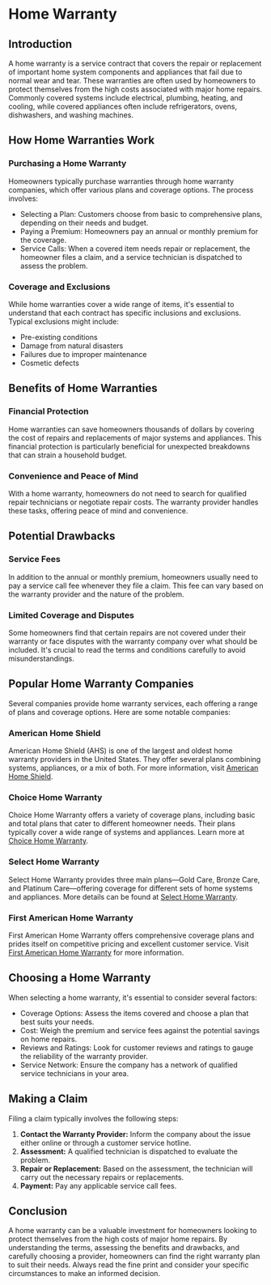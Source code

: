 # Home Warranty

## Introduction

A home warranty is a service contract that covers the repair or replacement of important home system components and appliances that fail due to normal wear and tear. These warranties are often used by homeowners to protect themselves from the high costs associated with major home repairs. Commonly covered systems include electrical, plumbing, heating, and cooling, while covered appliances often include refrigerators, ovens, dishwashers, and washing machines.

## How Home Warranties Work

### Purchasing a Home Warranty

Homeowners typically purchase warranties through home warranty companies, which offer various plans and coverage options. The process involves:
- Selecting a Plan: Customers choose from basic to comprehensive plans, depending on their needs and budget.
- Paying a Premium: Homeowners pay an annual or monthly premium for the coverage.
- Service Calls: When a covered item needs repair or replacement, the homeowner files a claim, and a service technician is dispatched to assess the problem.

### Coverage and Exclusions

While home warranties cover a wide range of items, it's essential to understand that each contract has specific inclusions and exclusions. Typical exclusions might include:
- Pre-existing conditions
- Damage from natural disasters
- Failures due to improper maintenance
- Cosmetic defects

## Benefits of Home Warranties

### Financial Protection

Home warranties can save homeowners thousands of dollars by covering the cost of repairs and replacements of major systems and appliances. This financial protection is particularly beneficial for unexpected breakdowns that can strain a household budget.

### Convenience and Peace of Mind

With a home warranty, homeowners do not need to search for qualified repair technicians or negotiate repair costs. The warranty provider handles these tasks, offering peace of mind and convenience.

## Potential Drawbacks

### Service Fees

In addition to the annual or monthly premium, homeowners usually need to pay a service call fee whenever they file a claim. This fee can vary based on the warranty provider and the nature of the problem.

### Limited Coverage and Disputes

Some homeowners find that certain repairs are not covered under their warranty or face disputes with the warranty company over what should be included. It's crucial to read the terms and conditions carefully to avoid misunderstandings.

## Popular Home Warranty Companies

Several companies provide home warranty services, each offering a range of plans and coverage options. Here are some notable companies:

### American Home Shield

American Home Shield (AHS) is one of the largest and oldest home warranty providers in the United States. They offer several plans combining systems, appliances, or a mix of both. For more information, visit [American Home Shield](https://www.ahs.com/).

### Choice Home Warranty

Choice Home Warranty offers a variety of coverage plans, including basic and total plans that cater to different homeowner needs. Their plans typically cover a wide range of systems and appliances. Learn more at [Choice Home Warranty](https://www.choicehomewarranty.com/).

### Select Home Warranty

Select Home Warranty provides three main plans—Gold Care, Bronze Care, and Platinum Care—offering coverage for different sets of home systems and appliances. More details can be found at [Select Home Warranty](https://selecthomewarranty.com/).

### First American Home Warranty

First American Home Warranty offers comprehensive coverage plans and prides itself on competitive pricing and excellent customer service. Visit [First American Home Warranty](https://homewarranty.firstam.com/) for more information.

## Choosing a Home Warranty

When selecting a home warranty, it's essential to consider several factors:
- Coverage Options: Assess the items covered and choose a plan that best suits your needs.
- Cost: Weigh the premium and service fees against the potential savings on home repairs.
- Reviews and Ratings: Look for customer reviews and ratings to gauge the reliability of the warranty provider.
- Service Network: Ensure the company has a network of qualified service technicians in your area.

## Making a Claim

Filing a claim typically involves the following steps:
1. **Contact the Warranty Provider:** Inform the company about the issue either online or through a customer service hotline.
2. **Assessment:** A qualified technician is dispatched to evaluate the problem.
3. **Repair or Replacement:** Based on the assessment, the technician will carry out the necessary repairs or replacements.
4. **Payment:** Pay any applicable service call fees.

## Conclusion

A home warranty can be a valuable investment for homeowners looking to protect themselves from the high costs of major home repairs. By understanding the terms, assessing the benefits and drawbacks, and carefully choosing a provider, homeowners can find the right warranty plan to suit their needs. Always read the fine print and consider your specific circumstances to make an informed decision.